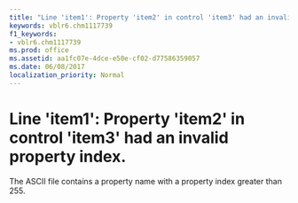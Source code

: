 ```yaml
---
title: "Line 'item1': Property 'item2' in control 'item3' had an invalid property index."
keywords: vblr6.chm1117739
f1_keywords:
- vblr6.chm1117739
ms.prod: office
ms.assetid: aa1fc07e-4dce-e50e-cf02-d77586359057
ms.date: 06/08/2017
localization_priority: Normal
---
```



# Line 'item1': Property 'item2' in control 'item3' had an invalid property index.

The ASCII file contains a property name with a property index greater than 255.


